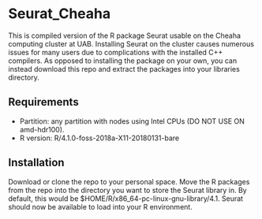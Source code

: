 # Seurat_Cheaha
This is compiled version of the R package Seurat usable on the Cheaha computing cluster at UAB. Installing Seurat on the cluster causes numerous issues for many users due to complications with the installed C++ compilers. As opposed to installing the package on your own, you can instead download this repo and extract the packages into your libraries directory.

## Requirements

- Partition: any partition with nodes using Intel CPUs (DO NOT USE ON amd-hdr100).
- R version: R/4.1.0-foss-2018a-X11-20180131-bare

## Installation

Download or clone the repo to your personal space. Move the R packages from the repo into the directory you want to store the Seurat library in. By default, this would be $HOME/R/x86_64-pc-linux-gnu-library/4.1. Seurat should now be available to load into your R environment.

